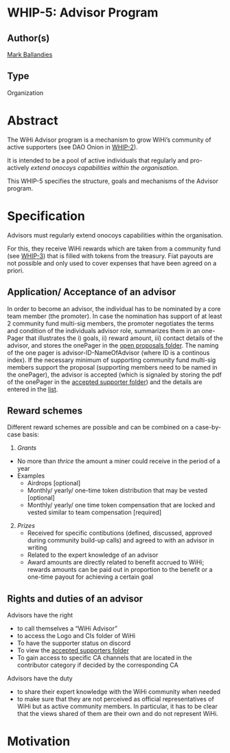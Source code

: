 # WHIP-5: Advisor Program 

## Author(s)
[Mark Ballandies](https://twitter.com/BallandiesMC)

## Type
Organization

# Abstract
The WiHi Advisor program is a mechanism to grow WiHi’s community of active supporters (see DAO Onion in [WHIP-2](https://github.com/wihi-labs/WHIP/blob/main/0002-wihi-dao/main.md)).  

It is intended to be a pool of active individuals that regularly and pro-actively *extend onocoys capabilities within the organisation*. 

This WHIP-5 specifies the structure, goals and mechanisms of the Advisor program.


# Specification

Advisors must regularly extend onocoys capabilities within the organisation. 

For this, they receive WiHi rewards which are taken from a community fund (see [WHIP-3](https://github.com/wihi-labs/WHIP/blob/main/0003-ambassador-program.md)) that is filled with tokens from the treasury. Fiat payouts are not possible and only used to cover expenses that have been agreed on a priori.

## Application/ Acceptance of an advisor

In order to become an advisor, the individual has to be nominated by a core team member (the promoter). In case the nomination has support of at least 2
community fund multi-sig members, the promoter negotiates the terms and condition of the individuals advisor role, summarizes
them in an one-Pager that illustrates the i) goals, ii) reward amount, iii) contact details of the advisor, and stores the
onePager in the [open proposals folder](https://drive.google.com/drive/folders/164We6FinxvUBoI_dF00Kz2rw7c5gsyqf?usp=sharing). The naming of the one pager is advisor-ID-NameOfAdvisor (where ID is a continous index).
If the necessary minimum of supporting community fund multi-sig members support the proposal (supporting members need to be
named in the onePager), the advisor is accepted (which is signaled by storing the pdf of the onePager in the [accepted supporter folder](https://drive.google.com/drive/folders/1s_nJuHrl7OtXMpqe-kM3KV9S9jRflCJO?usp=sharing)) and the details are entered in the 
[list](https://docs.google.com/spreadsheets/d/1qgRbz1v1Pr6EUpWY8iiX_MVQecFiP1KW0tm6C4wx-l8/edit?usp=sharing). 

## Reward schemes

Different reward schemes are possible and can be combined on a case-by-case basis:

1. *Grants*
- No more than *thrice* the amount a miner could receive in the period of a year
- Examples
    - Airdrops [optional]
    - Monthly/ yearly/ one-time token distribution that may be vested [optional]
    - Monthly/ yearly/ one time token compensation that are locked and vested similar to team compensation [required]
2. *Prizes*
    - Received for specific contibutions (defined, discussed, approved during community build-up calls) and agreed to with an advisor in writing
    - Related to the expert knowledge of an advisor
    - Award amounts are directly related to benefit accrued to WiHi; rewards amounts can be paid out in proportion to the benefit or a one-time payout for achieving a certain goal

## Rights and duties of an advisor


Advisors have the right 
- to call themselves a “WiHi Advisor”
- to access the Logo and CIs folder of WiHi
- To have the supporter status on discord
- To view the [accepted supporters folder](https://drive.google.com/drive/folders/1s_nJuHrl7OtXMpqe-kM3KV9S9jRflCJO?usp=sharing)  
- To gain access to specific CA channels that are located in the contributor category if decided by the corresponding CA

Advisors have the duty
- to share their expert knowledge with the WiHi community when needed
- to make sure that they are not perceived as official representatives of WiHi but as active community members. In particular, it has to be clear that the views shared of them are their own and do not represent WiHi.

# Motivation 

